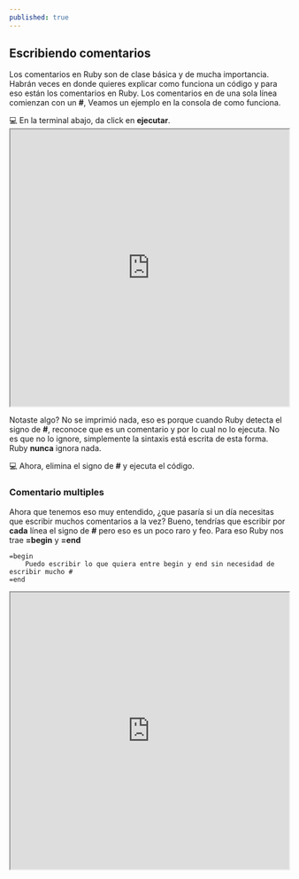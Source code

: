 ```yaml
---
published: true
---
```

## Escribiendo comentarios


Los comentarios en Ruby son de clase básica y de mucha importancia. Habrán veces en donde quieres explicar como funciona un código y para eso están los comentarios en Ruby. Los comentarios en de una sola línea comienzan con un **#**, Veamos un ejemplo en la consola de como funciona.




<div class="activity">
  💻
 En la terminal abajo, da click en <strong>ejecutar</strong>.  
</div> 

<iframe src="https://paiza.io/projects/e/h0n-c_fKwCLEHN_IrCIucA?theme=monokai" width="100%" height="500" scrolling="no" seamless="seamless"></iframe>


Notaste algo? No se imprimió nada, eso es porque cuando Ruby detecta el signo de **#**, reconoce que es un comentario y por lo cual no lo ejecuta. No es que no lo ignore, simplemente la sintaxis está escrita de esta forma. Ruby **nunca** ignora nada.

<div class="activity"> 
 💻
Ahora, elimina el signo de <strong>#</strong> y ejecuta el código.  
</div> 


### Comentario multiples

Ahora que tenemos eso muy entendido, ¿que pasaría si un día necesitas que escribir muchos comentarios a la vez? Bueno, tendrías que escribir por **cada** línea el signo de **#** pero eso es un poco raro y feo. Para eso Ruby nos trae **=begin** y **=end**

    =begin
        Puedo escribir lo que quiera entre begin y end sin necesidad de escribir mucho #
    =end
    
 <iframe src="https://paiza.io/projects/e/NoxeT_FjKYwKPYtQNa7mrQ?theme=monokai" width="100%" height="500" scrolling="no" seamless="seamless"></iframe>



        
        
 
